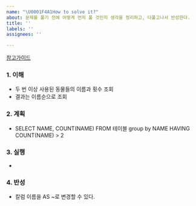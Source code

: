 ```yaml
---
name: "\U0001F4A1How to solve it?"
about: 문제를 풀기 전에 어떻게 먼저 풀 것인지 생각을 정리하고, 다풀고나서 반성한다.
title: ''
labels: ''
assignees: ''

---
```


[참고가이드](https://megaptera.notion.site/6-5f9b4105eb0748fd8f8baa631d92d6ea)

### 1. 이해
- 두 번 이상 사용된 동물들의 이름과 횟수 조회
- 결과는 이름순으로 조회

### 2. 계획
- SELECT NAME, COUNT(NAME) FROM 테이블 group by NAME HAVING COUNT(NAME) > 2
    
### 3. 실행
- 

### 4. 반성
- 칼럼 이름을 AS ~로 변경할 수 있다.
